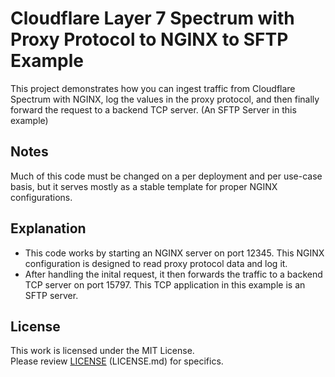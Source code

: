 # Cloudflare Layer 7 Spectrum with Proxy Protocol to NGINX to SFTP Example
This project demonstrates how you can ingest traffic from Cloudflare Spectrum with NGINX, log the values in the proxy protocol, and then finally forward the request to a backend TCP server. (An SFTP Server in this example)

## Notes
Much of this code must be changed on a per deployment and per use-case basis, but it serves mostly as a stable template for proper NGINX configurations.

## Explanation
- This code works by starting an NGINX server on port 12345. This NGINX configuration is designed to read proxy protocol data and log it.
- After handling the inital request, it then forwards the traffic to a backend TCP server on port 15797. This TCP application in this example is an SFTP server.

## License
This work is licensed under the MIT License.  
Please review [LICENSE](LICENSE.md) (LICENSE.md) for specifics.
